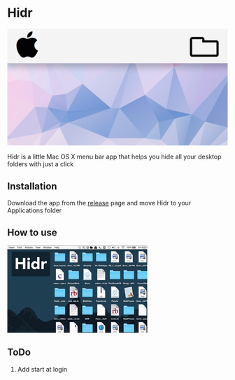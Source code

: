 # Hidr
![](https://raw.githubusercontent.com/yaakovgamliel/Hidr/master/icon_512x512@2x%20copy.png)


Hidr is a little Mac OS X menu bar app that helps you hide all your desktop folders with just a click

## Installation
Download the app from the [release](https://github.com/yaakovgamliel/Hidr/releases) page and move Hidr to your Applications folder

## How to use

![](https://raw.githubusercontent.com/yaakovgamliel/Hidr/master/Hidr.gif)

## ToDo
1. Add start at login


